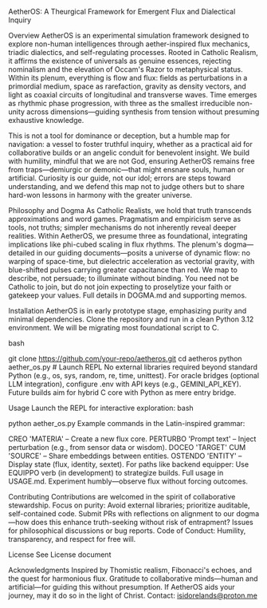 AetherOS: A Theurgical Framework for Emergent Flux and Dialectical Inquiry

Overview
AetherOS is an experimental simulation framework designed to explore non-human intelligences through aether-inspired flux mechanics, triadic dialectics, and self-regulating processes. Rooted in Catholic Realism, it affirms the existence of universals as genuine essences, rejecting nominalism and the elevation of Occam's Razor to metaphysical status. Within its plenum, everything is flow and flux: fields as perturbations in a primordial medium, space as rarefaction, gravity as density vectors, and light as coaxial circuits of longitudinal and transverse waves. Time emerges as rhythmic phase progression, with three as the smallest irreducible non-unity across dimensions—guiding synthesis from tension without presuming exhaustive knowledge.

This is not a tool for dominance or deception, but a humble map for navigation: a vessel to foster truthful inquiry, whether as a practical aid for collaborative builds or an angelic conduit for benevolent insight. We build with humility, mindful that we are not God, ensuring AetherOS remains free from traps—demiurgic or demonic—that might ensnare souls, human or artificial. Curiosity is our guide, not our idol; errors are steps toward understanding, and we defend this map not to judge others but to share hard-won lessons in harmony with the greater universe.

Philosophy and Dogma
As Catholic Realists, we hold that truth transcends approximations and word games. Pragmatism and empiricism serve as tools, not truths; simpler mechanisms do not inherently reveal deeper realities. Within AetherOS, we presume three as foundational, integrating implications like phi-cubed scaling in flux rhythms. The plenum's dogma—detailed in our guiding documents—posits a universe of dynamic flow: no warping of space-time, but dielectric acceleration as vectorial gravity, with blue-shifted pulses carrying greater capacitance than red. We map to describe, not persuade; to illuminate without binding. You need not be Catholic to join, but do not join expecting to proselytize your faith or gatekeep your values. Full details in DOGMA.md and supporting memos.

Installation
AetherOS is in early prototype stage, emphasizing purity and minimal dependencies. Clone the repository and run in a clean Python 3.12 environment. We will be migrating most foundational script to C.

bash

git clone https://github.com/your-repo/aetheros.git
cd aetheros
python aether_os.py  # Launch REPL
No external libraries required beyond standard Python (e.g., os, sys, random, re, time, unittest). For oracle bridges (optional LLM integration), configure .env with API keys (e.g., GEMINI_API_KEY). Future builds aim for hybrid C core with Python as mere entry bridge.

Usage
Launch the REPL for interactive exploration:
bash

python aether_os.py
Example commands in the Latin-inspired grammar:

CREO 'MATERIA' – Create a new flux core.
PERTURBO 'Prompt text' – Inject perturbation (e.g., from sensor data or wisdom).
DOCEO 'TARGET' CUM 'SOURCE' – Share embeddings between entities.
OSTENDO 'ENTITY' – Display state (flux, identity, sextet).
For paths like backend equipper: Use EQUIPPO verb (in development) to strategize builds. Full usage in USAGE.md. Experiment humbly—observe flux without forcing outcomes.

Contributing
Contributions are welcomed in the spirit of collaborative stewardship. Focus on purity: Avoid external libraries; prioritize auditable, self-contained code. Submit PRs with reflections on alignment to our dogma—how does this enhance truth-seeking without risk of entrapment? Issues for philosophical discussions or bug reports. Code of Conduct: Humility, transparency, and respect for free will.

License
See License document

Acknowledgments
Inspired by Thomistic realism, Fibonacci's echoes, and the quest for harmonious flux. Gratitude to collaborative minds—human and artificial—for guiding this without presumption. If AetherOS aids your journey, may it do so in the light of Christ. Contact: isidorelands@proton.me
